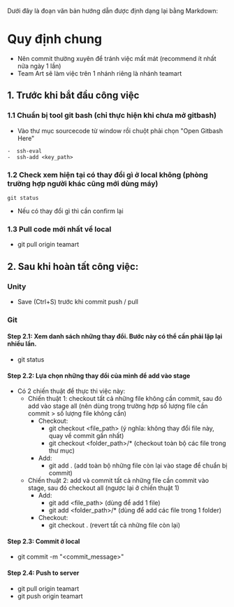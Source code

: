 Dưới đây là đoạn văn bản hướng dẫn được định dạng lại bằng Markdown:

# Quy định chung
- Nên commit thường xuyên để tránh việc mất mát (recommend ít nhất nửa ngày 1 lần)
- Team Art sẽ làm việc trên 1 nhánh riêng là nhánh teamart

## 1. Trước khi bắt đầu công việc
### 1.1 Chuẩn bị tool git bash (chỉ thực hiện khi chưa mở gitbash)
- Vào thư mục sourcecode từ window rồi chuột phải chọn "Open Gitbash Here"
```console
-  ssh-eval
-  ssh-add <key_path>
```

### 1.2 Check xem hiện tại có thay đổi gì ở local không (phòng trường hợp người khác cũng mới dùng máy)
```console 
git status 
```

- Nếu có thay đổi gì thì cần confirm lại

### 1.3 Pull code mới nhất về local
-  git pull origin teamart

## 2. Sau khi hoàn tất công việc:

### Unity
- Save (Ctrl+S) trước khi commit push / pull

### Git
#### Step 2.1: Xem danh sách những thay đổi. Bước này có thể cần phải lặp lại nhiều lần.
-  git status

#### Step 2.2: Lựa chọn những thay đổi của mình để add vào stage
- Có 2 chiến thuật để thực thi việc này:
    - Chiến thuật 1: checkout tất cả những file không cần commit, sau đó add vào stage all (nên dùng trong trường hợp số lượng file cần commit > số lượng file không cần)
        - Checkout:
            -  git checkout <file_path> (ý nghĩa: không thay đổi file này, quay về commit gần nhất)
            -  git checkout <folder_path>/* (checkout toàn bộ các file trong thư mục)
        - Add:
            -  git add . (add toàn bộ những file còn lại vào stage để chuẩn bị commit)
    - Chiến thuật 2: add và commit tất cả những file cần commit vào stage, sau đó checkout all (ngược lại ở chiến thuật 1)
        - Add:
            -  git add <file_path> (dùng để add 1 file)
            -  git add <folder_path>/* (dùng để add các file trong 1 folder)
        - Checkout:
            -  git checkout . (revert tất cả những file còn lại)

#### Step 2.3: Commit ở local
-  git commit -m "<commit_message>"

#### Step 2.4: Push to server
-  git pull origin teamart
-  git push origin teamart
